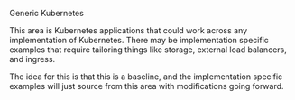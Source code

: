 Generic Kubernetes 

This area is Kubernetes applications that could work across any implementation of Kubernetes.  There may be implementation specific examples that require tailoring things like storage, external load balancers, and ingress.

The idea for this is that this is a baseline, and the implementation specific examples will just source from this area with modifications going forward.
